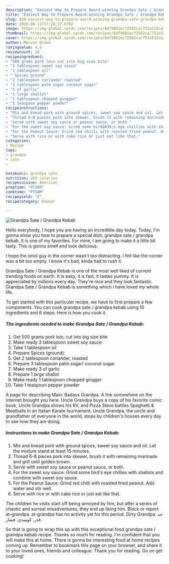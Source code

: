 ```yaml
---
description: "Easiest Way to Prepare Award-winning Grandpa Sate / Grandpa Kebab"
title: "Easiest Way to Prepare Award-winning Grandpa Sate / Grandpa Kebab"
slug: 929-easiest-way-to-prepare-award-winning-grandpa-sate-grandpa-kebab
date: 2020-06-11T17:20:27.670Z
image: https://img-global.cpcdn.com/recipes/8df9881ec72562ca/751x532cq70/grandpa-sate-grandpa-kebab-recipe-main-photo.jpg
thumbnail: https://img-global.cpcdn.com/recipes/8df9881ec72562ca/751x532cq70/grandpa-sate-grandpa-kebab-recipe-main-photo.jpg
cover: https://img-global.cpcdn.com/recipes/8df9881ec72562ca/751x532cq70/grandpa-sate-grandpa-kebab-recipe-main-photo.jpg
author: Marvin Brown
ratingvalue: 4.6
reviewcount: 10
recipeingredient:
- "500 grams pork loin cut into big size bite"
- "3 tablespoon sweet soy sauce"
- "1 tablespoon oil"
- " Spices ground"
- "2 tablespoon coriander roasted"
- "3 tablespoon palm sugar coconut sugar"
- "3 of garlic"
- "1 large shallot"
- "1 tablespoon chopped gingger"
- "1 teaspoon pepper powder"
recipeinstructions:
- "Mix and knead pork with ground spices, sweet soy sauce and oil. Let the mixture stand at least 15 minutes."
- "Thread 6-8 pieces pork into skewer, brush it with remaining marinade and grill until golden brown."
- "Serve with sweet soy sauce or peanut sauce, or both."
- "For the sweet soy sauce: Grind some bird&#39;s eye chillies with shallots and combine with sweet soy sauce."
- "For the Peanut Sauce: Grind red chilli with roasted fried peanut. Add water and stir well."
- "Serve with rice or with cake rice or just eat like that."
categories:
- Recipe
tags:
- grandpa
- sate
- 

katakunci: grandpa sate  
nutrition: 263 calories
recipecuisine: American
preptime: "PT36M"
cooktime: "PT58M"
recipeyield: "2"
recipecategory: Dinner

---
```



![Grandpa Sate / Grandpa Kebab](https://img-global.cpcdn.com/recipes/8df9881ec72562ca/751x532cq70/grandpa-sate-grandpa-kebab-recipe-main-photo.jpg)

Hello everybody, I hope you are having an incredible day today. Today, I'm gonna show you how to prepare a special dish, grandpa sate / grandpa kebab. It is one of my favorites. For mine, I am going to make it a little bit tasty. This is gonna smell and look delicious.

I hope the smol guy in the corner wasn&#39;t too distracting. I felt like the corner was a bit too empty. I know it&#39;s bad, kinda had to rush it.

Grandpa Sate / Grandpa Kebab is one of the most well liked of current trending foods on earth. It is easy, it is fast, it tastes yummy. It is appreciated by millions every day. They're nice and they look fantastic. Grandpa Sate / Grandpa Kebab is something which I have loved my whole life.


To get started with this particular recipe, we have to first prepare a few components. You can cook grandpa sate / grandpa kebab using 10 ingredients and 6 steps. Here is how you cook it.

<!--inarticleads1-->

##### The ingredients needed to make Grandpa Sate / Grandpa Kebab:

1. Get 500 grams pork loin, cut into big size bite
1. Make ready 3 tablespoon sweet soy sauce
1. Take 1 tablespoon oil
1. Prepare  Spices (ground):
1. Get 2 tablespoon coriander, roasted
1. Prepare 3 tablespoon palm sugar/ coconut sugar
1. Make ready 3 of garlic
1. Prepare 1 large shallot
1. Make ready 1 tablespoon chopped gingger
1. Take 1 teaspoon pepper powder


A page for describing Main: Badass Grandpa. A link somewhere on the internet brought you here. Uncle Grandpa buys a copy of his favorite comic book, Uncle Grandpa shows his RV, and Pizza Steve battles Spaghetti &amp; Meatballs in an Italian Karate tournament. Uncle Grandpa, the uncle and grandfather of everyone in the world, stops by children&#39;s houses every day to see how they are doing. 

<!--inarticleads2-->

##### Instructions to make Grandpa Sate / Grandpa Kebab:

1. Mix and knead pork with ground spices, sweet soy sauce and oil. Let the mixture stand at least 15 minutes.
1. Thread 6-8 pieces pork into skewer, brush it with remaining marinade and grill until golden brown.
1. Serve with sweet soy sauce or peanut sauce, or both.
1. For the sweet soy sauce: Grind some bird&#39;s eye chillies with shallots and combine with sweet soy sauce.
1. For the Peanut Sauce: Grind red chilli with roasted fried peanut. Add water and stir well.
1. Serve with rice or with cake rice or just eat like that.


The children he visits start off being annoyed by him, but after a series of chaotic and surreal misadventures, they end up liking him. Block or report at-grandpa. at-grandpa has no activity yet for this period. Dirty Grandpa. جد قذر. كوميدي. فشار. 

So that is going to wrap this up with this exceptional food grandpa sate / grandpa kebab recipe. Thanks so much for reading. I'm confident that you will make this at home. There is gonna be interesting food at home recipes coming up. Remember to bookmark this page on your browser, and share it to your loved ones, friends and colleague. Thank you for reading. Go on get cooking!
